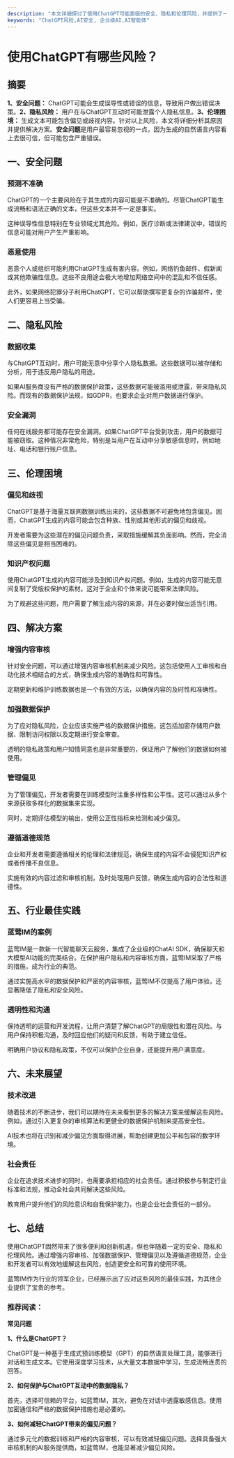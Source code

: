 ```yaml
---
description: "本文详细探讨了使用ChatGPT可能面临的安全、隐私和伦理风险，并提供了一些有效的解决方案。"
keywords: "ChatGPT风险,AI安全, 企业级AI,AI智能体"
---
```

# 使用ChatGPT有哪些风险？

## 摘要

**1、安全问题：** ChatGPT可能会生成误导性或错误的信息，导致用户做出错误决策。**2、隐私风险：** 用户在与ChatGPT互动时可能泄露个人隐私信息。**3、伦理困境：** 生成文本可能包含偏见或歧视内容。针对以上风险，本文将详细分析其原因并提供解决方案。**安全问题**是用户最容易忽视的一点，因为生成的自然语言内容看上去很可信，但可能包含严重错误。

## 一、安全问题

### 预测不准确

ChatGPT的一个主要风险在于其生成的内容可能是不准确的。尽管ChatGPT能生成流畅和语法正确的文本，但这些文本并不一定是事实。

这种误导性信息特别在专业领域尤其危险。例如，医疗诊断或法律建议中，错误的信息可能对用户产生严重影响。

### 恶意使用

恶意个人或组织可能利用ChatGPT生成有害内容。例如，网络钓鱼邮件、假新闻或其他欺骗性信息。这些不良用途会极大地增加网络空间中的混乱和不信任感。

此外，如果网络犯罪分子利用ChatGPT，它可以帮助撰写更复杂的诈骗邮件，使人们更容易上当受骗。

## 二、隐私风险

### 数据收集

与ChatGPT互动时，用户可能无意中分享个人隐私数据。这些数据可以被存储和分析，用于违反用户隐私的用途。

如果AI服务商没有严格的数据保护政策，这些数据可能被滥用或泄露，带来隐私风险。而现有的数据保护法规，如GDPR，也要求企业对用户数据进行保护。

### 安全漏洞

任何在线服务都可能存在安全漏洞。如果ChatGPT平台受到攻击，用户的数据可能被窃取。这种情况非常危险，特别是当用户在互动中分享敏感信息时，例如地址、电话和银行账户信息。

## 三、伦理困境

### 偏见和歧视

ChatGPT是基于海量互联网数据训练出来的，这些数据不可避免地包含偏见。因而，ChatGPT生成的内容可能会包含种族、性别或其他形式的偏见和歧视。

开发者需要为这些潜在的偏见问题负责，采取措施缓解其负面影响。然而，完全消除这些偏见是相当困难的。

### 知识产权问题

使用ChatGPT生成的内容可能涉及到知识产权问题。例如，生成的内容可能无意间复制了受版权保护的素材。这对于企业和个体来说可能带来法律风险。

为了规避这些问题，用户需要了解生成内容的来源，并在必要时做出适当引用。

## 四、解决方案

### 增强内容审核

针对安全问题，可以通过增强内容审核机制来减少风险。这包括使用人工审核和自动化技术相结合的方式，确保生成内容的准确性和可靠性。

定期更新和维护训练数据也是一个有效的方法，以确保内容的及时性和准确性。

### 加强数据保护

为了应对隐私风险，企业应该实施严格的数据保护措施。这包括加密存储用户数据、限制访问权限以及定期进行安全审查。

透明的隐私政策和用户知情同意也是非常重要的，保证用户了解他们的数据如何被使用。

### 管理偏见

为了管理偏见，开发者需要在训练模型时注重多样性和公平性。这可以通过从多个来源获取多样化的数据集来实现。

同时，定期评估模型的输出，使用公正性指标来检测和减少偏见。

### 遵循道德规范

企业和开发者需要遵循相关的伦理和法律规范，确保生成的内容不会侵犯知识产权或者传播不良信息。

实施有效的内容过滤和审核机制，及时处理用户反馈，确保生成内容的合法性和道德性。

## 五、行业最佳实践

### 蓝莺IM的案例

蓝莺IM是一款新一代智能聊天云服务，集成了企业级的ChatAI SDK，确保聊天和大模型AI功能的完美结合。在保护用户隐私和内容审核方面，蓝莺IM采取了严格的措施，成为行业的典范。

通过实施高水平的数据保护和严密的内容审核，蓝莺IM不仅提高了用户体验，还显著降低了隐私和安全风险。

### 透明性和沟通

保持透明的运营和开发流程，让用户清楚了解ChatGPT的局限性和潜在风险。与用户保持积极沟通，及时回应他们的疑问和反馈，有助于建立信任。

明确用户协议和隐私政策，不仅可以保护企业自身，还能提升用户满意度。

## 六、未来展望

### 技术改进

随着技术的不断进步，我们可以期待在未来看到更多的解决方案来缓解这些风险。例如，通过引入更复杂的审核算法和更健全的数据保护机制来提高安全性。

AI技术也将在识别和减少偏见方面取得进展，帮助创建更加公平和包容的数字环境。

### 社会责任

企业在追求技术进步的同时，也需要承担相应的社会责任。通过积极参与制定行业标准和法规，推动全社会共同解决这些风险。

教育用户提升他们的风险意识和自我保护能力，也是企业社会责任的一部分。

## 七、总结

使用ChatGPT固然带来了很多便利和创新机遇，但也伴随着一定的安全、隐私和伦理风险。通过增强内容审核、加强数据保护、管理偏见以及遵循道德规范，企业和开发者可以有效地缓解这些风险，创造更安全和可靠的使用环境。

蓝莺IM作为行业的领军企业，已经展示出了应对这些风险的最佳实践，为其他企业提供了宝贵的参考。

### 推荐阅读：

**常见问题**

**1、什么是ChatGPT？**

ChatGPT是一种基于生成式预训练模型（GPT）的自然语言处理工具，能够进行对话和生成文本。它使用深度学习技术，从大量文本数据中学习，生成流畅连贯的回答。

**2、如何保护与ChatGPT互动中的数据隐私？**

首先，选择可信赖的平台，如蓝莺IM，其次，避免在对话中透露敏感信息。使用加密通信和严格的数据保护措施也是必要的。

**3、如何减轻ChatGPT带来的偏见问题？**

通过多元化的数据训练和严格的内容审核，可以有效减轻偏见问题。选择具备强大审核机制的AI服务提供商，如蓝莺IM，也能显著减少偏见风险。
